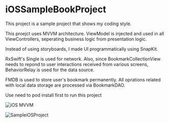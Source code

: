 # iOSSampleBookProject

This project is a sample project that shows my coding style.

This proejct uses MVVM architecture. ViewModel is injected and used in all ViewControllers, seperating business logic from presentation logic.

Instead of using storyboards, I made UI programmatically using SnapKit.

RxSwift's Single is used for network. Also, since BookmarkCollectionView needs to repond to user interactions received from various screens, BehaviorRelay is used for the data source.

FMDB is used to store user's bookmark permanently. All oprations related with local data storage are processed via BookmarkDAO.

Use need to pod install first to run this project

![iOS MVVM](https://user-images.githubusercontent.com/69378425/164171073-f5219a28-5415-4ea8-8cec-331ca5e5f5e6.JPG)

![SampleiOSProject](https://user-images.githubusercontent.com/69378425/165098225-a64c5096-87b6-417b-9ce5-ad46eac4420b.gif)
